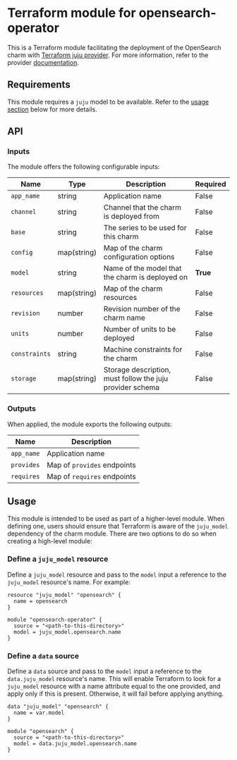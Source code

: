 # Terraform module for opensearch-operator

This is a Terraform module facilitating the deployment of the OpenSearch charm with [Terraform juju provider](https://github.com/juju/terraform-provider-juju/). For more information, refer to the provider [documentation](https://registry.terraform.io/providers/juju/juju/latest/docs). 

## Requirements
This module requires a `juju` model to be available. Refer to the [usage section](#usage) below for more details.

## API

### Inputs
The module offers the following configurable inputs:

| Name          | Type        | Description                                               | Required   |
|---------------|-------------|-----------------------------------------------------------|------------|
| `app_name`    | string      | Application name                                          | False      |
| `channel`     | string      | Channel that the charm is deployed from                   | False      |
| `base`        | string      | The series to be used for this charm                      | False      |
| `config`      | map(string) | Map of the charm configuration options                    | False      |
| `model`       | string      | Name of the model that the charm is deployed on           | **True**       |
| `resources`   | map(string) | Map of the charm resources                                | False      |
| `revision`    | number      | Revision number of the charm name                         | False      |
| `units`       | number      | Number of units to be deployed                            | False      |
| `constraints` | string      | Machine constraints for the charm                         | False      |
| `storage`     | map(string) | Storage description, must follow the juju provider schema | False      |


### Outputs
When applied, the module exports the following outputs:

| Name       | Description                 |
|------------|-----------------------------|
| `app_name` | Application name            |
| `provides` | Map of `provides` endpoints |
| `requires` | Map of `requires` endpoints |

## Usage

This module is intended to be used as part of a higher-level module. When defining one, users should ensure that Terraform is aware of the `juju_model` dependency of the charm module. There are two options to do so when creating a high-level module:

### Define a `juju_model` resource
Define a `juju_model` resource and pass to the `model` input a reference to the `juju_model` resource's name. For example:

```
resource "juju_model" "opensearch" {
  name = opensearch
}

module "opensearch-operator" {
  source = "<path-to-this-directory>"
  model = juju_model.opensearch.name
}
```

### Define a `data` source
Define a `data` source and pass to the `model` input a reference to the `data.juju_model` resource's name. This will enable Terraform to look for a `juju_model` resource with a name attribute equal to the one provided, and apply only if this is present. Otherwise, it will fail before applying anything.

```
data "juju_model" "opensearch" {
  name = var.model
}

module "opensearch" {
  source = "<path-to-this-directory>"
  model = data.juju_model.opensearch.name
}
```

